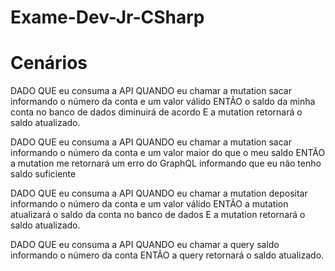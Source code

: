 # Exame-Dev-Jr-CSharp

# Cenários

DADO QUE eu consuma a API
QUANDO eu chamar a mutation sacar informando o número da conta e um valor válido
ENTÃO o saldo da minha conta no banco de dados diminuirá de acordo
E a mutation retornará o saldo atualizado.

DADO QUE eu consuma a API
QUANDO eu chamar a mutation sacar informando o número da conta e um valor maior do que o meu saldo
ENTÃO a mutation me retornará um erro do GraphQL informando que eu não tenho saldo suficiente

DADO QUE eu consuma a API
QUANDO eu chamar a mutation depositar informando o número da conta e um valor válido
ENTÃO a mutation atualizará o saldo da conta no banco de dados
E a mutation retornará o saldo atualizado.

DADO QUE eu consuma a API
QUANDO eu chamar a query saldo informando o número da conta
ENTÃO a query retornará o saldo atualizado.

